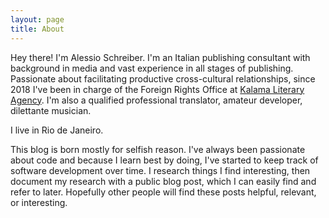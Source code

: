```yaml
---
layout: page
title: About
---
```



Hey there! I'm Alessio Schreiber. I'm an Italian publishing consultant with background in media and vast experience in all stages of publishing. Passionate about facilitating productive cross-cultural relationships, since 2018 I've been in charge of the Foreign Rights Office at [Kalama Literary Agency](http://agenziakalama.it/). I'm also a qualified professional translator, amateur developer, dilettante musician.

I live in Rio de Janeiro.

This blog is born mostly for selfish reason. I've always been passionate about code and because I learn best by doing, I've started to keep track of software development over time. I research things I find interesting, then document my research with a public blog post, which I can easily find and refer to later. Hopefully other people will find these posts helpful, relevant, or interesting.

